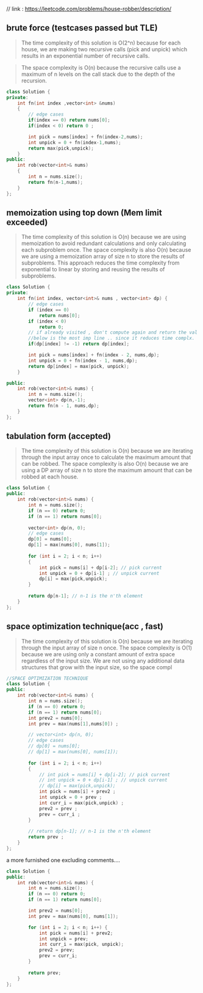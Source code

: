 // link : https://leetcode.com/problems/house-robber/description/ 

## brute force (testcases passed but TLE)
> The time complexity of this solution is O(2^n) because for each house, we are making two recursive calls (pick and unpick) which results in an exponential number of recursive calls. 

> The space complexity is O(n) because the recursive calls use a maximum of n levels on the call stack due to the depth of the recursion.
```cpp
class Solution {
private:
    int fn(int index ,vector<int> &nums)
    {
        // edge cases
        if(index == 0) return nums[0];
        if(index < 0) return 0 ;

        int pick = nums[index] + fn(index-2,nums);
        int unpick = 0 + fn(index-1,nums);
        return max(pick,unpick);
    }
public:
    int rob(vector<int>& nums) 
    {
        int n = nums.size();
        return fn(n-1,nums);    
    }
};
```
## memoization using top down (Mem limit exceeded)

> The time complexity of this solution is O(n) because we are using memoization to avoid redundant calculations and only calculating each subproblem once.
> The space complexity is also O(n) because we are using a memoization array of size n to store the results of subproblems. This approach reduces the time complexity from exponential to linear by storing and reusing the results of subproblems.

```cpp
class Solution {
private:
    int fn(int index, vector<int>& nums , vector<int> dp) {
        // edge cases
        if (index == 0)
            return nums[0];
        if (index < 0)
            return 0;
        // if already visited , don't compute again and return the val
        //below is the most imp line .. since it reduces time complx. 
        if(dp[index] != -1) return dp[index]; 

        int pick = nums[index] + fn(index - 2, nums,dp);
        int unpick = 0 + fn(index - 1, nums,dp);
        return dp[index] = max(pick, unpick);
    }

public:
    int rob(vector<int>& nums) {
        int n = nums.size();
        vector<int> dp(n,-1);
        return fn(n - 1, nums,dp);
    }
};
```

## tabulation form (accepted) 

>The time complexity of this solution is O(n) because we are iterating through the input array once to calculate the maximum amount that can be robbed.
>The space complexity is also O(n) because we are using a DP array of size n to store the maximum amount that can be robbed at each house.

```cpp
class Solution {
public:
    int rob(vector<int>& nums) {
        int n = nums.size();
        if (n == 0) return 0;
        if (n == 1) return nums[0];
        
        vector<int> dp(n, 0);
        // edge cases
        dp[0] = nums[0];
        dp[1] = max(nums[0], nums[1]);
        
        for (int i = 2; i < n; i++) 
        {
            int pick = nums[i] + dp[i-2]; // pick current
            int unpick = 0 + dp[i-1] ; // unpick current
            dp[i] = max(pick,unpick);
        }
        
        return dp[n-1]; // n-1 is the n'th element
    }
};

```

## space optimization technique(acc , fast)
>The time complexity of this solution is O(n) because we are iterating through the input array of size n once.
>The space complexity is O(1) because we are using only a constant amount of extra space regardless of the input size. We are not using any additional data structures that grow with the input size, so the space compl

```cpp
//SPACE OPTIMIZATION TECHNIQUE
class Solution {
public:
    int rob(vector<int>& nums) {
        int n = nums.size();
        if (n == 0) return 0;
        if (n == 1) return nums[0];
        int prev2 = nums[0];
        int prev = max(nums[1],nums[0]) ; 

        // vector<int> dp(n, 0);
        // edge cases
        // dp[0] = nums[0];
        // dp[1] = max(nums[0], nums[1]);
        
        for (int i = 2; i < n; i++) 
        {
            // int pick = nums[i] + dp[i-2]; // pick current
            // int unpick = 0 + dp[i-1] ; // unpick current
            // dp[i] = max(pick,unpick);
            int pick = nums[i] + prev2 ;
            int unpick = 0 + prev ;
            int curr_i = max(pick,unpick) ;
            prev2 = prev ; 
            prev = curr_i ;
        }
        
        // return dp[n-1]; // n-1 is the n'th element
        return prev ;
    }
};
```
a more furnished one excluding comments....
```cpp
class Solution {
public:
    int rob(vector<int>& nums) {
        int n = nums.size();
        if (n == 0) return 0;
        if (n == 1) return nums[0];

        int prev2 = nums[0];
        int prev = max(nums[0], nums[1]);

        for (int i = 2; i < n; i++) {
            int pick = nums[i] + prev2;
            int unpick = prev;
            int curr_i = max(pick, unpick);
            prev2 = prev;
            prev = curr_i;
        }
        
        return prev;
    }
};

```

